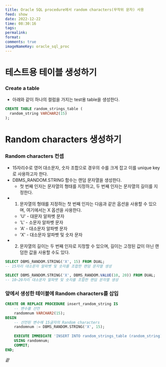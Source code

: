 ```yaml
---
title: Oracle SQL procedure에서 random characters(무작위 문자) 사용
feed: show
date: 2022-12-22
time: 08:30:16
tags: 
permalink: 
format: 
comments: true
imageNameKey: oracle_sql_proc
---
```

# 테스트용 테이블 생성하기 
### Create a table
- 아래와 같이 하나의 컬럼을 가지는 test용 table을 생성한다.
``` sql
CREATE TABLE random_strings_table (
  random_string VARCHAR2(15)
);
```

# Random characters 생성하기
### Random characters 컨셉
- 15자리수로 영어 대소문자, 숫자 조합으로 경우의 수를 크게 잡고 이를 unique key로 사용하고자 한다.
- DBMS_RANDOM.STRING 함수는 랜덤 문자열을 생성한다. 
	- 첫 번째 인자는 문자열의 형태를 지정하고, 두 번째 인자는 문자열의 길이를 지정한다.
- 1) 문자열의 형태를 지정하는 첫 번째 인자는 다음과 같은 옵션을 사용할 수 있으며, 여기에서는 X 옵션을 사용한다.
	- 'U' - 대문자 알파벳 문자
	- 'L' - 소문자 알파벳 문자
	- 'A' - 대소문자 알파벳 문자
	- 'X' - 대소문자 알파벳 및 숫자 문자
- 2) 문자열의 길이는 두 번째 인자로 지정할 수 있으며, 길이는 고정된 값이 아닌 랜덤한 값을 사용할 수도 있다.
``` sql
SELECT DBMS_RANDOM.STRING('X', 15) FROM DUAL; 
-- 15자리 대소문자 알파벳 및 숫자를 조합한 랜덤 문자열 생성 

SELECT DBMS_RANDOM.STRING('X', DBMS_RANDOM.VALUE(10, 20)) FROM DUAL; 
-- 10~20자리 대소문자 알파벳 및 숫자를 조합한 랜덤 문자열 생성 
```

### 앞에서 생성한 테이블에 Random characters를 삽입
``` sql
CREATE OR REPLACE PROCEDURE insert_random_string IS
	-- 변수를 선언
	randomnum VARCHAR2(15); 
BEGIN     
	-- 선언된 변수에 15글자의 Random characters
	randomnum := DBMS_RANDOM.STRING('X', 15);      
	
	EXECUTE IMMEDIATE 'INSERT INTO random_strings_table (random_string) VALUES (:1)'   
	USING randomnum;
	COMMIT; 
END;
```


_끝_